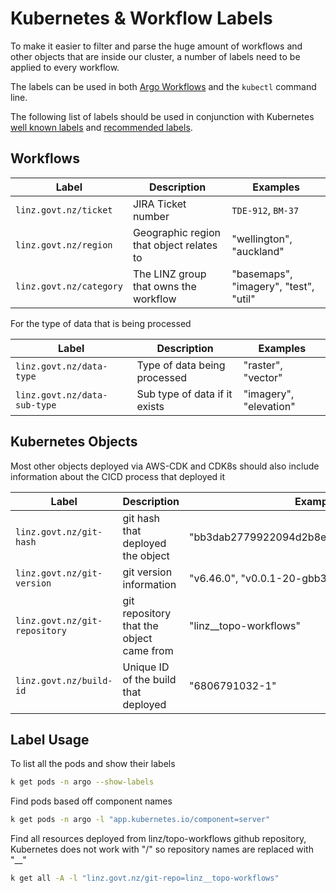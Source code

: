 # Kubernetes & Workflow Labels

To make it easier to filter and parse the huge amount of workflows and other objects that are inside our cluster, a number of labels need to be applied to every workflow.

The labels can be used in both [Argo Workflows](./infrastructure/components/argo.workflows.md) and the `kubectl` command line.

The following list of labels should be used in conjunction with Kubernetes [well known labels](https://kubernetes.io/docs/reference/labels-annotations-taints/) and [recommended labels](https://kubernetes.io/docs/concepts/overview/working-with-objects/common-labels/).

## Workflows

| Label                 | Description                              | Examples                              |
| --------------------- | ---------------------------------------- | ------------------------------------- |
| `linz.govt.nz/ticket` | JIRA Ticket number                       | `TDE-912`, `BM-37`                    |
| `linz.govt.nz/region` | Geographic region that object relates to | "wellington", "auckland"              |
| `linz.govt.nz/category`  | The LINZ group that owns the workflow    | "basemaps", "imagery", "test", "util" |

For the type of data that is being processed

| Label                        | Description                   | Examples               |
| ---------------------------- | ----------------------------- | ---------------------- |
| `linz.govt.nz/data-type`     | Type of data being processed  | "raster", "vector"     |
| `linz.govt.nz/data-sub-type` | Sub type of data if it exists | "imagery", "elevation" |

## Kubernetes Objects

Most other objects deployed via AWS-CDK and CDK8s should also include information about the CICD process that deployed it

| Label                      | Description                              | Examples                                   |
| -------------------------- | ---------------------------------------- | ------------------------------------------ |
| `linz.govt.nz/git-hash`    | git hash that deployed the object        | "bb3dab2779922094d2b8ecd4c67f30c66b38613d" |
| `linz.govt.nz/git-version` | git version information                  | "v6.46.0", "v0.0.1-20-gbb3dab27"           |
| `linz.govt.nz/git-repository`    | git repository that the object came from | "linz\_\_topo-workflows"                   |
| `linz.govt.nz/build-id`    | Unique ID of the build that deployed     | "6806791032-1"                             |

## Label Usage

To list all the pods and show their labels

```bash
k get pods -n argo --show-labels
```

Find pods based off component names

```bash
k get pods -n argo -l "app.kubernetes.io/component=server"
```

Find all resources deployed from linz/topo-workflows github repository, Kubernetes does not work with "/" so repository names are replaced with "\_\_"

```bash
k get all -A -l "linz.govt.nz/git-repo=linz__topo-workflows"
```
